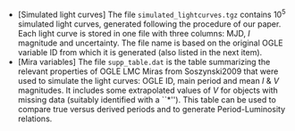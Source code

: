 
* [Simulated light curves] The file ```simulated_lightcurves.tgz``` contains $10^5$ simulated light curves, generated following the procedure of our paper. Each light curve is stored in one file with three columns: MJD, $I$ magnitude and uncertainty. The file name is based on the original OGLE variable ID from which it is generated (also listed in the next item).  
* [Mira variables] The file ```supp_table.dat``` is the table summarizing the relevant properties of OGLE LMC Miras from Soszynski2009 that were used to simulate the light curves: OGLE ID, main period and mean $I$ \& $V$ magnitudes. It includes some extrapolated values of $V$ for objects with missing data (suitably identified with a ``*''). This table can be used to compare true versus derived periods and to generate Period-Luminosity relations.
